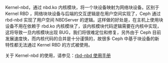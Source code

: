 Kernel-nbd，通过 nbd.ko 内核模块，将一个块设备映射为网络块设备。区别于 Kernel RBD ，网络块块设备与后端的交互逻辑是在用户空间实现了，Ceph 通过 rbd-nbd 实现了用户空间 NBDServer 的逻辑。这样做的好处是，在主机上使用块设备不用在依赖于 rbd.ko 内核模块了，该内核模块代码逻辑需要在内核中实现，这将导致一旦内核模块出现 BUG，我们将很难定位和修复，另外由于 Ceph 目前发展速度快，而内核代码的合并是十分谨慎的，故很多 Ceph 中基于块设备的新特性都无法通过 Kernel RBD 的方式被使用。

关于 Kernel-nbd 的使用，请参见：[rbd-nbd 使用手册](http://docs.ceph.org.cn/man/8/rbd-nbd/)

